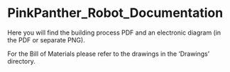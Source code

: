 # PinkPanther_Robot_Documentation

Here you will find the building process PDF and an electronic diagram (in the PDF or separate PNG).

For the Bill of Materials please refer to the drawings in the ‘Drawings’ directory.
